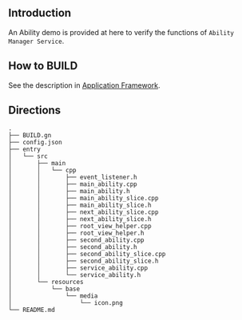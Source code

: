 ## Introduction
An Ability demo is provided at here to verify the functions of `Ability Manager Service`.

## How to BUILD
See the description in [Application Framework](https://gitee.com/openharmony/docs/blob/master/readme/%E7%94%A8%E6%88%B7%E7%A8%8B%E5%BA%8F%E6%A1%86%E6%9E%B6%E5%AD%90%E7%B3%BB%E7%BB%9FREADME.md).

## Directions
```
.
├── BUILD.gn
├── config.json
├── entry
│   └── src
│       ├── main
│       │   └── cpp
│       │       ├── event_listener.h
│       │       ├── main_ability.cpp
│       │       ├── main_ability.h
│       │       ├── main_ability_slice.cpp
│       │       ├── main_ability_slice.h
│       │       ├── next_ability_slice.cpp
│       │       ├── next_ability_slice.h
│       │       ├── root_view_helper.cpp
│       │       ├── root_view_helper.h
│       │       ├── second_ability.cpp
│       │       ├── second_ability.h
│       │       ├── second_ability_slice.cpp
│       │       ├── second_ability_slice.h
│       │       ├── service_ability.cpp
│       │       └── service_ability.h
│       └── resources
│           └── base
│               └── media
│                   └── icon.png
└── README.md
```